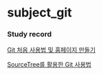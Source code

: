 # subject_git

### Study record
[Git 처음 사용법 및 홈페이지 만들기](https://www.youtube.com/watch?v=hYXh1l07WNM&t=35s)

[SourceTree를 활용한 Git 사용법](https://www.youtube.com/watch?v=GDXfrJwYfDc&t=147s)
